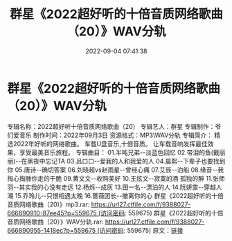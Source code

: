 ﻿---
title: 群星《2022超好听的十倍音质网络歌曲（20）》WAV分轨
date: 2022-09-04 07:41:38
categories: WAV车载音乐、镜像
tags: 华语中文
---
# 群星《2022超好听的十倍音质网络歌曲（20）》WAV分轨

专辑名称：2022超好听十倍音质网络歌曲（20）
专辑艺人：群星
专辑制作：爷们爱音乐
制作时间：2022年09月3日
资源格式：MP3\WAV分轨
专辑简介：
精选2022年好听的网络歌曲。
车载U盘音乐,十倍音质。
让车载音响发挥最佳效果，享受最美音乐旅程。
专辑曲目：
01.半吨兄弟--淡蓝色回忆
02.带泪的鱼(戴丽丽)--在黑夜中忘记TA
03.吕口口--爱我的人和我爱的人
04.晨熙--下辈子也要找到你
05.唐诗--确切答案
06.刘晓超vs赵雨星--曾经心痛
07.艾辰--泊船
08.缘音--我掏心掏肺你走的干脆
09.黄文文--收购美好
10.王炫文--寂寞的酒 孤独的醉
11.张师羽--其实我的心没有走远
12.杨烁--成灰
13.田一名--漂泊的人
14.阮妍霏--穿越人潮
15.乔玲儿--只恨相遇太晚
16.蔷薇团长--撤离你的心
群星《2022超好听的十倍音质网络歌曲（20)》mp3.rar: https://url27.ctfile.com/f/9388027-666890910-87ee45?p=559675 (访问密码:
559675)
群星《2022超好听的十倍音质网络歌曲（20）》WAV分轨.rar: https://url27.ctfile.com/f/9388027-666890955-1418ec?p=559675 (访问密码:
559675)
原文：[链接](https://blog.sina.com.cn/s/blog_1647c7e7601030z7w.html)
